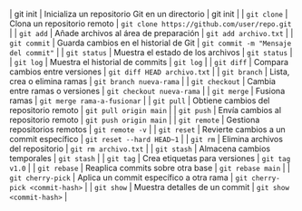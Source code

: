 
| git init    | Inicializa un repositorio Git en un directorio | git init                           |
| `git clone`    | Clona un repositorio remoto                     | `git clone https://github.com/user/repo.git` |
| `git add`      | Añade archivos al área de preparación           | `git add archivo.txt`                   |
| `git commit`   | Guarda cambios en el historial de Git          | `git commit -m "Mensaje del commit"`    |
| `git status`   | Muestra el estado de los archivos               | `git status`                            |
| `git log`      | Muestra el historial de commits                 | `git log`                               |
| `git diff`     | Compara cambios entre versiones                 | `git diff HEAD archivo.txt`             |
| `git branch`   | Lista, crea o elimina ramas                     | `git branch nueva-rama`                 |
| `git checkout` | Cambia entre ramas o versiones                  | `git checkout nueva-rama`               |
| `git merge`    | Fusiona ramas                                   | `git merge rama-a-fusionar`             |
| `git pull`     | Obtiene cambios del repositorio remoto         | `git pull origin main`                  |
| `git push`     | Envía cambios al repositorio remoto            | `git push origin main`                  |
| `git remote`   | Gestiona repositorios remotos                   | `git remote -v`                         |
| `git reset`    | Revierte cambios a un commit específico        | `git reset --hard HEAD~1`               |
| `git rm`       | Elimina archivos del repositorio               | `git rm archivo.txt`                    |
| `git stash`    | Almacena cambios temporales                     | `git stash`                             |
| `git tag`      | Crea etiquetas para versiones                   | `git tag v1.0`                          |
| `git rebase`   | Reaplica commits sobre otra base               | `git rebase main`                       |
| `git cherry-pick` | Aplica un commit específico a otra rama      | `git cherry-pick <commit-hash>`        |
| `git show`     | Muestra detalles de un commit                   | `git show <commit-hash>`                |
